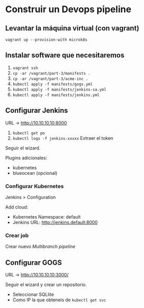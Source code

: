 # Construir un Devops pipeline

## Levantar la máquina virtual (con vagrant)

`vagrant up --provision-with microk8s`

## Instalar software que necesitaremos

1) `vagrant ssh`
2) `cp -ar /vagrant/part-3/manifests .`
3) `cp -ar /vagrant/part-3/acme-inc .`
4) `kubectl apply -f manifests/gogs.yml`
5) `kubectl apply -f manifests/jenkins-sa.yml`
6) `kubectl apply -f manifests/jenkins.yml`

## Configurar Jenkins

URL -> http://10.10.10.10:8000

1) `kubectl get po`
2) `kubectl logs -f jenkins-xxxxx`
Extraer el token

Seguir el wizard.

Plugins adicionales:

- kubernetes
- blueocean (opcional)

### Configurar Kubernetes

Jenkins > Configuration

Add cloud:
- Kubernetes Namespace: default
- Jenkins URL: http://jenkins.default:8000

### Crear job

Crear nuevo _Multibranch pipeline_

## Configurar GOGS

URL -> http://10.10.10.10:3000/

Seguir el wizard y crear un repositorio.
- Seleccionar SQLlite
- Como IP la que obteneis de `kubectl get svc`
